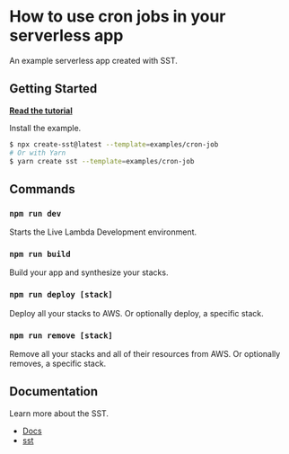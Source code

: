 # How to use cron jobs in your serverless app

An example serverless app created with SST.

## Getting Started

[**Read the tutorial**](https://sst.dev/examples/how-to-use-cron-jobs-in-your-serverless-app.html)

Install the example.

```bash
$ npx create-sst@latest --template=examples/cron-job
# Or with Yarn
$ yarn create sst --template=examples/cron-job
```

## Commands

### `npm run dev`

Starts the Live Lambda Development environment.

### `npm run build`

Build your app and synthesize your stacks.

### `npm run deploy [stack]`

Deploy all your stacks to AWS. Or optionally deploy, a specific stack.

### `npm run remove [stack]`

Remove all your stacks and all of their resources from AWS. Or optionally removes, a specific stack.

## Documentation

Learn more about the SST.

- [Docs](https://docs.sst.dev/)
- [sst](https://docs.sst.dev/packages/sst)
